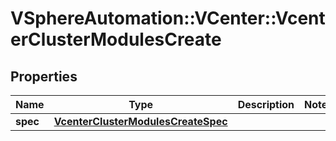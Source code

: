 # VSphereAutomation::VCenter::VcenterClusterModulesCreate

## Properties
Name | Type | Description | Notes
------------ | ------------- | ------------- | -------------
**spec** | [**VcenterClusterModulesCreateSpec**](VcenterClusterModulesCreateSpec.md) |  | 


